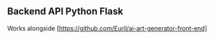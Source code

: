 ## Backend API Python Flask
Works alongside
[https://github.com/Euril/ai-art-generator-front-end]


<!-- # flask-api-auth-template

**Warning. This template should only be used if you are building out a Flask API.**

If you are building a Flask API back end, use the [Decoupled Mern JWT Auth Front End ](https://github.com/SEI-Remote/decoupled-mern-jwt-auth-template-front-end-photos) to create the corresponding React App. 

# Setup

Clone the template with the command below. Be sure to replace `<name-of-your-app-here>` in the commands below with the name of your app!

```bash
git clone https://github.com/SEI-Remote/flask-react-auth-template <name-of-your-app-here>
cd <name-of-your-app-here>
```

Once you are in the project directory:

```bash
rm -rf .git
```

Re-initialize a git repository:

```bash
git init
```

Use the GitHub CLI to create a new project repository on GitHub:

```bash
gh repo create <name-of-your-app-here>
```

# Getting Started

Create a new virtual environment for your project. The dependencies involved in this configuration of Flask (Flask API) are a bit different, so you’ll want a fresh start with this environment. 

```bash
conda create -n your_app python=3.9
```

Next, activate your virtual environment with the command below. 

```bash
conda activate your_app
```

Once the environment is active, run the following command in your terminal.

```bash
pip3 install -r requirements.txt 
```

In your terminal, run the following command to create a **`.env`** in the base directory of your project.

```bash
touch .env
```

Add an **`APP_SECRET`** variable to your **`.env`** file.

```
APP_SECRET=supersecretkey
```

Next up in the **`.env`**, add a `DATABASE_URL` with the name of our project’s database.

```
DATABASE_URL='postgresql://localhost:5432/your_database'
```

Make sure your conda environment is active and hop into the `psql` shell. Please run the following commands one at a time.

```
psql
```

```
create database your_database;
```

```
\q
```

```bash
python3 -m flask db init
python3 -m flask db migrate
python3 -m flask db upgrade
```

Run the following command to start your application.  start

```bash
python3 app.py
``` -->